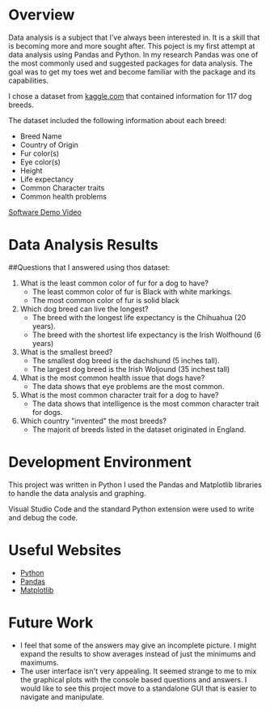 # Overview
Data analysis is a subject that I've always been interested in. It is a skill that is becoming more and more sought after.
This poject is my first attempt at data analysis using Pandas and Python. In my research Pandas was one of the most commonly used and suggested packages for data analysis.
The goal was to get my toes wet and become familiar with the package and its capabilities.

I chose a dataset from [kaggle.com](https://www.kaggle.com/datasets/marshuu/dog-breeds) that contained information for 117 dog breeds.

The dataset included the following information about each breed:
* Breed Name
* Country of Origin
* Fur color(s)
* Eye color(s)
* Height
* Life expectancy
* Common Character traits
* Common health problems

[Software Demo Video](https://youtu.be/52iB5H7iwkk)

# Data Analysis Results

##Questions that I answered using thos dataset:
1. What is the least common color of fur for a dog to have?
    - The least common color of fur is Black with white markings.
    - The most common color of fur is solid black
2. Which dog breed can live the longest?
    - The breed with the longest life expectancy is the Chihuahua (20 years).
    - The breed with the shortest life expectancy is the Irish Wolfhound (6 years)
3. What is the smallest breed?
    - The smallest dog breed is the dachshund (5 inches tall).
    - The largest dog breed is the Irish Woljound (35 inchest tall)
4. What is the most common health issue that dogs have?
    - The data shows that eye problems are the most common.
5. What is the most common character trait for a dog to have?
    - The data shows that intelligence is the most common character trait for dogs.
6. Which country "invented" the most breeds?
    - The majorit of breeds listed in the dataset originated in England.


# Development Environment
This project was written in Python
I used the Pandas and Matplotlib libraries to handle the data analysis and graphing.

Visual Studio Code and the standard Python extension were used to write and debug the code.

# Useful Websites

* [Python](http://python.org)
* [Pandas](https://pandas.pydata.org/)
* [Matplotlib](https://matplotlib.org/)

# Future Work

* I feel that some of the answers may give an incomplete picture. I might expand the results to show averages instead of just the minimums and maximums.
* The user interface isn't very appealing. It seemed strange to me to mix the graphical plots with the console based questions and answers. I would like
  to see this project move to a standalone GUI that is easier to navigate and manipulate.
